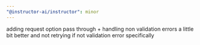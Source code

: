 ```yaml
---
"@instructor-ai/instructor": minor
---
```


adding request option pass through + handling non validation errors a little bit better and not retrying if not validation error specifically
